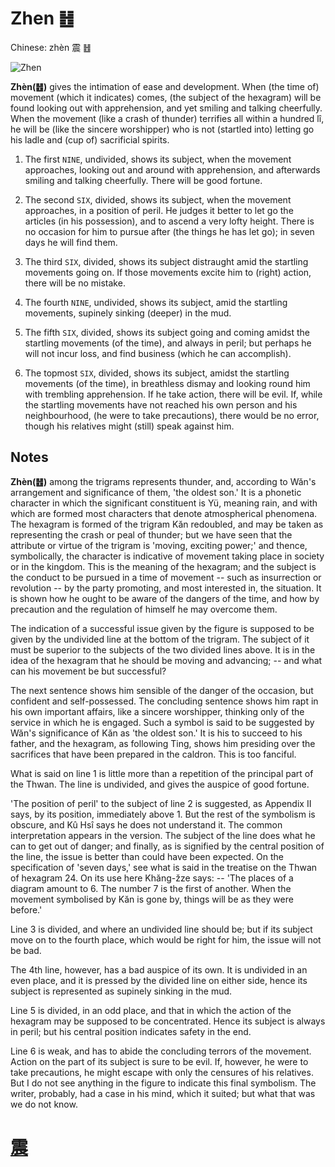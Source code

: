 # Zhen ䷲

Chinese: zhèn 震 ䷲

![Zhen](https://88o.io/wp-content/uploads/2018/09/51-e99c87zhen.jpg)

**Zhèn(䷲)** gives the intimation of ease and development. When (the time of) movement (which it indicates) comes, (the subject of the hexagram) will be found looking out with apprehension, and yet smiling and talking cheerfully. When the movement (like a crash of thunder) terrifies all within a hundred lî, he will be (like the sincere worshipper) who is not (startled into) letting go his ladle and (cup of) sacrificial spirits.

1. The first `NINE`, undivided, shows its subject, when the movement approaches, looking out and around with apprehension, and afterwards smiling and talking cheerfully. There will be good fortune.

2. The second `SIX`, divided, shows its subject, when the movement approaches, in a position of peril. He judges it better to let go the articles (in his possession), and to ascend a very lofty height. There is no occasion for him to pursue after (the things he has let go); in seven days he will find them.

3. The third `SIX`, divided, shows its subject distraught amid the startling movements going on. If those movements excite him to (right) action, there will be no mistake.

4. The fourth `NINE`, undivided, shows its subject, amid the startling movements, supinely sinking (deeper) in the mud.

5. The fifth `SIX`, divided, shows its subject going and coming amidst the startling movements (of the time), and always in peril; but perhaps he will not incur loss, and find business (which he can accomplish).

6. The topmost `SIX`, divided, shows its subject, amidst the startling movements (of the time), in breathless dismay and looking round him with trembling apprehension. If he take action, there will be evil. If, while the startling movements have not reached his own person and his neighbourhood, (he were to take precautions), there would be no error, though his relatives might (still) speak against him.

## Notes

**Zhèn(䷲)** among the trigrams represents thunder, and, according to Wăn's arrangement and significance of them, 'the oldest son.' It is a phonetic character in which the significant constituent is Yü, meaning rain, and with which are formed most characters that denote atmospherical phenomena. The hexagram is formed of the trigram Kăn redoubled, and may be taken as representing the crash or peal of thunder; but we have seen that the attribute or virtue of the trigram is 'moving, exciting power;' and thence, symbolically, the character is indicative of movement taking place in society or in the kingdom. This is the meaning of the hexagram; and the subject is the conduct to be pursued in a time of movement -- such as insurrection or revolution -- by the party promoting, and most interested in, the situation. It is shown how he ought to be aware of the dangers of the time, and how by precaution and the regulation of himself he may overcome them.

The indication of a successful issue given by the figure is supposed to be given by the undivided line at the bottom of the trigram. The subject of it must be superior to the subjects of the two divided lines above. It is in the idea of the hexagram that he should be moving and advancing; -- and what can his movement be but successful?

The next sentence shows him sensible of the danger of the occasion, but confident and self-possessed. The concluding sentence shows him rapt in his own important affairs, like a sincere worshipper, thinking only of the service in which he is engaged. Such a symbol is said to be suggested by Wăn's significance of Kăn as 'the oldest son.' It is his to succeed to his father, and the hexagram, as following Ting, shows him presiding over the sacrifices that have been prepared in the caldron. This is too fanciful.

What is said on line 1 is little more than a repetition of the principal part of the Thwan. The line is undivided, and gives the auspice of good fortune.

'The position of peril' to the subject of line 2 is suggested, as Appendix II says, by its position, immediately above 1. But the rest of the symbolism is obscure, and Kû Hsî says he does not understand it. The common interpretation appears in the version. The subject of the line does what he can to get out of danger; and finally, as is signified by the central position of the line, the issue is better than could have been expected. On the specification of 'seven days,' see what is said in the treatise on the Thwan of hexagram 24. On its use here Khăng-žze says: -- 'The places of a diagram amount to 6. The number 7 is the first of another. When the movement symbolised by Kăn is gone by, things will be as they were before.'

Line 3 is divided, and where an undivided line should be; but if its subject move on to the fourth place, which would be right for him, the issue will not be bad.

The 4th line, however, has a bad auspice of its own. It is undivided in an even place, and it is pressed by the divided line on either side, hence its subject is represented as supinely sinking in the mud.

Line 5 is divided, in an odd place, and that in which the action of the hexagram may be supposed to be concentrated. Hence its subject is always in peril; but his central position indicates safety in the end.

Line 6 is weak, and has to abide the concluding terrors of the movement. Action on the part of its subject is sure to be evil. If, however, he were to take precautions, he might escape with only the censures of his relatives. But I do not see anything in the figure to indicate this final symbolism. The writer, probably, had a case in his mind, which it suited; but what that was we do not know.

# [震](./e99c87zhen_cn.md)

